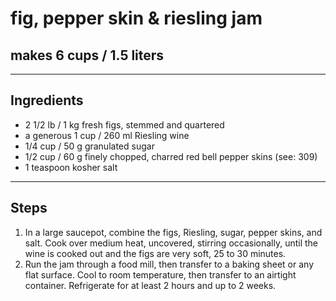 #  fig, pepper skin & riesling jam

## makes 6 cups / 1.5 liters

---

## Ingredients

* 2 1/2 lb / 1 kg fresh figs, stemmed and quartered
* a generous 1 cup / 260 ml Riesling wine
* 1/4 cup / 50 g granulated sugar
* 1/2 cup / 60 g finely chopped, charred red bell pepper skins (see: 309)
* 1 teaspoon kosher salt

---

## Steps

1. In a large saucepot, combine the figs, Riesling, sugar, pepper skins, and salt. Cook over medium heat, uncovered, stirring occasionally, until the wine is cooked out and the figs are very soft, 25 to 30 minutes.
2. Run the jam through a food mill, then transfer to a baking sheet or any flat surface. Cool to room temperature, then transfer to an airtight container. Refrigerate for at least 2 hours and up to 2 weeks.